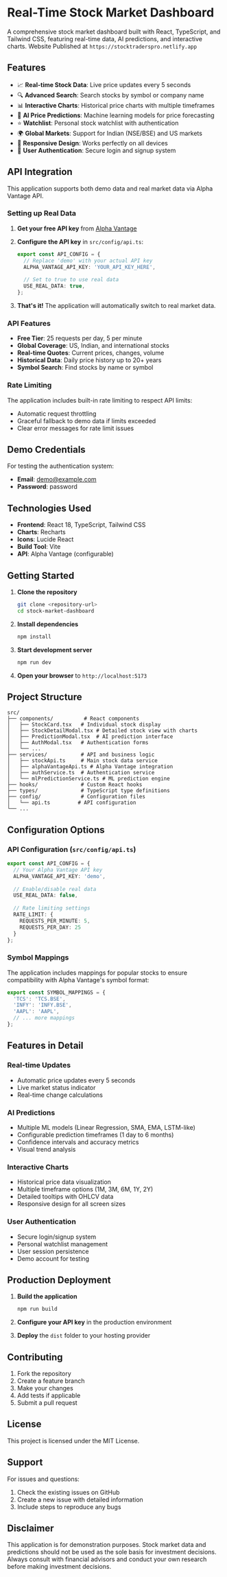 # Real-Time Stock Market Dashboard

A comprehensive stock market dashboard built with React, TypeScript, and Tailwind CSS, featuring real-time data, AI predictions, and interactive charts.
Website Published at `https://stocktraderspro.netlify.app`

## Features

- 📈 **Real-time Stock Data**: Live price updates every 5 seconds
- 🔍 **Advanced Search**: Search stocks by symbol or company name
- 📊 **Interactive Charts**: Historical price charts with multiple timeframes
- 🤖 **AI Price Predictions**: Machine learning models for price forecasting
- ⭐ **Watchlist**: Personal stock watchlist with authentication
- 🌍 **Global Markets**: Support for Indian (NSE/BSE) and US markets
- 📱 **Responsive Design**: Works perfectly on all devices
- 🔐 **User Authentication**: Secure login and signup system

## API Integration

This application supports both demo data and real market data via Alpha Vantage API.

### Setting up Real Data

1. **Get your free API key** from [Alpha Vantage](https://www.alphavantage.co/support/#api-key)

2. **Configure the API key** in `src/config/api.ts`:
   ```typescript
   export const API_CONFIG = {
     // Replace 'demo' with your actual API key
     ALPHA_VANTAGE_API_KEY: 'YOUR_API_KEY_HERE',
     
     // Set to true to use real data
     USE_REAL_DATA: true,
   };
   ```

3. **That's it!** The application will automatically switch to real market data.

### API Features

- **Free Tier**: 25 requests per day, 5 per minute
- **Global Coverage**: US, Indian, and international stocks
- **Real-time Quotes**: Current prices, changes, volume
- **Historical Data**: Daily price history up to 20+ years
- **Symbol Search**: Find stocks by name or symbol

### Rate Limiting

The application includes built-in rate limiting to respect API limits:
- Automatic request throttling
- Graceful fallback to demo data if limits exceeded
- Clear error messages for rate limit issues

## Demo Credentials

For testing the authentication system:
- **Email**: demo@example.com
- **Password**: password

## Technologies Used

- **Frontend**: React 18, TypeScript, Tailwind CSS
- **Charts**: Recharts
- **Icons**: Lucide React
- **Build Tool**: Vite
- **API**: Alpha Vantage (configurable)

## Getting Started

1. **Clone the repository**
   ```bash
   git clone <repository-url>
   cd stock-market-dashboard
   ```

2. **Install dependencies**
   ```bash
   npm install
   ```

3. **Start development server**
   ```bash
   npm run dev
   ```

4. **Open your browser** to `http://localhost:5173`

## Project Structure

```
src/
├── components/          # React components
│   ├── StockCard.tsx   # Individual stock display
│   ├── StockDetailModal.tsx # Detailed stock view with charts
│   ├── PredictionModal.tsx  # AI prediction interface
│   ├── AuthModal.tsx   # Authentication forms
│   └── ...
├── services/           # API and business logic
│   ├── stockApi.ts     # Main stock data service
│   ├── alphaVantageApi.ts # Alpha Vantage integration
│   ├── authService.ts  # Authentication service
│   └── mlPredictionService.ts # ML prediction engine
├── hooks/              # Custom React hooks
├── types/              # TypeScript type definitions
├── config/             # Configuration files
│   └── api.ts         # API configuration
└── ...
```

## Configuration Options

### API Configuration (`src/config/api.ts`)

```typescript
export const API_CONFIG = {
  // Your Alpha Vantage API key
  ALPHA_VANTAGE_API_KEY: 'demo',
  
  // Enable/disable real data
  USE_REAL_DATA: false,
  
  // Rate limiting settings
  RATE_LIMIT: {
    REQUESTS_PER_MINUTE: 5,
    REQUESTS_PER_DAY: 25
  }
};
```

### Symbol Mappings

The application includes mappings for popular stocks to ensure compatibility with Alpha Vantage's symbol format:

```typescript
export const SYMBOL_MAPPINGS = {
  'TCS': 'TCS.BSE',
  'INFY': 'INFY.BSE',
  'AAPL': 'AAPL',
  // ... more mappings
};
```

## Features in Detail

### Real-time Updates
- Automatic price updates every 5 seconds
- Live market status indicator
- Real-time change calculations

### AI Predictions
- Multiple ML models (Linear Regression, SMA, EMA, LSTM-like)
- Configurable prediction timeframes (1 day to 6 months)
- Confidence intervals and accuracy metrics
- Visual trend analysis

### Interactive Charts
- Historical price data visualization
- Multiple timeframe options (1M, 3M, 6M, 1Y, 2Y)
- Detailed tooltips with OHLCV data
- Responsive design for all screen sizes

### User Authentication
- Secure login/signup system
- Personal watchlist management
- User session persistence
- Demo account for testing

## Production Deployment

1. **Build the application**
   ```bash
   npm run build
   ```

2. **Configure your API key** in the production environment

3. **Deploy** the `dist` folder to your hosting provider

## Contributing

1. Fork the repository
2. Create a feature branch
3. Make your changes
4. Add tests if applicable
5. Submit a pull request

## License

This project is licensed under the MIT License.

## Support

For issues and questions:
1. Check the existing issues on GitHub
2. Create a new issue with detailed information
3. Include steps to reproduce any bugs

## Disclaimer

This application is for demonstration purposes. Stock market data and predictions should not be used as the sole basis for investment decisions. Always consult with financial advisors and conduct your own research before making investment decisions.
